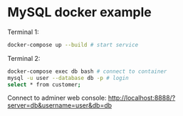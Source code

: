 # MySQL docker example
Terminal 1:
~~~bash
docker-compose up --build # start service
~~~

Terminal 2:
~~~bash
docker-compose exec db bash # connect to container
mysql -u user --database db -p # login
select * from customer;
~~~

Connect to adminer web console:
<http://localhost:8888/?server=db&username=user&db=db>

